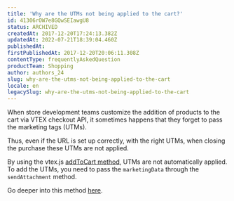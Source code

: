 ```yaml
---
title: 'Why are the UTMs not being applied to the cart?'
id: 41306rOW7e8GQwSEIawgU8
status: ARCHIVED
createdAt: 2017-12-20T17:24:13.382Z
updatedAt: 2022-07-21T18:39:04.460Z
publishedAt: 
firstPublishedAt: 2017-12-20T20:06:11.308Z
contentType: frequentlyAskedQuestion
productTeam: Shopping
author: authors_24
slug: why-are-the-utms-not-being-applied-to-the-cart
locale: en
legacySlug: why-are-the-utms-not-being-applied-to-the-cart
---
```


When store development teams customize the addition of products to the cart via VTEX checkout API, it sometimes happens that they forget to pass the marketing tags (UTMs).

Thus, even if the URL is set up correctly, with the right UTMs, when closing the purchase these UTMs are not applied.

By using the vtex.js [addToCart method](https://github.com/vtex/vtex.js/tree/master/docs/checkout#addtocartitems-expectedorderformsections-saleschannel), UTMs are not automatically applied. To add the UTMs, you need to pass the `marketingData` through the `sendAttachment` method.

Go deeper into this method [here](https://github.com/vtex/vtex.js/tree/master/docs/checkout#sendattachmentattachmentid-attachment-expectedorderformsections).

